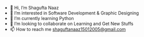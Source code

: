 - 👋 Hi, I’m Shagufta Naaz
- 👀 I’m interested in Software Development & Graphic Designing
- 🌱 I’m currently learning Python
- 💞️ I’m looking to collaborate on Learning and Get New Stuffs
- 📫 How to reach me shaguftanaaz15012005@gmail.com
<!---- 😄 Pronouns: ...
- ⚡ Fun fact: ...--->

<!---
ShaguftaNaaz1/ShaguftaNaaz1 is a ✨ special ✨ repository because its `README.md` (this file) appears on your GitHub profile.
You can click the Preview link to take a look at your changes.
--->

